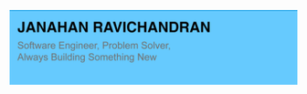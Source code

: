 [banner]: https://github.com/Janahan10/Janahan10/blob/master/Banner%20Image.jpg

![Banner Image][banner]
